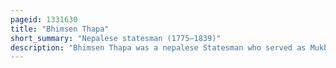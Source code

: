```yaml
---
pageid: 1331630
title: "Bhimsen Thapa"
short_summary: "Nepalese statesman (1775–1839)"
description: "Bhimsen Thapa was a nepalese Statesman who served as Mukhtiyar and de facto Ruler of Nepal from 1806 to 1837. He is widely known as the longest-serving prime Minister of Nepal and was inducted into the 'National Heroes of Nepal' by king Mahendra Bir Bikram Shah."
---
```

